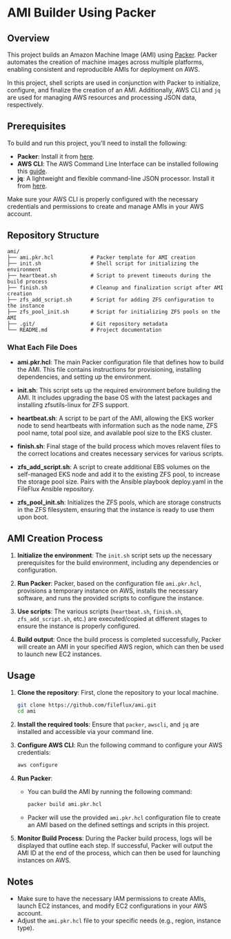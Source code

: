 
# AMI Builder Using Packer

## Overview
This project builds an Amazon Machine Image (AMI) using [Packer](https://www.packer.io/). Packer automates the creation of machine images across multiple platforms, enabling consistent and reproducible AMIs for deployment on AWS. 

In this project, shell scripts are used in conjunction with Packer to initialize, configure, and finalize the creation of an AMI. Additionally, AWS CLI and `jq` are used for managing AWS resources and processing JSON data, respectively.

## Prerequisites

To build and run this project, you'll need to install the following:

- **Packer**: Install it from [here](https://www.packer.io/docs/install/index.html).
- **AWS CLI**: The AWS Command Line Interface can be installed following this [guide](https://docs.aws.amazon.com/cli/latest/userguide/installing.html).
- **jq**: A lightweight and flexible command-line JSON processor. Install it from [here](https://stedolan.github.io/jq/download/).

Make sure your AWS CLI is properly configured with the necessary credentials and permissions to create and manage AMIs in your AWS account.

## Repository Structure

```plaintext
ami/
├── ami.pkr.hcl            # Packer template for AMI creation
├── init.sh                # Shell script for initializing the environment
├── heartbeat.sh           # Script to prevent timeouts during the build process
├── finish.sh              # Cleanup and finalization script after AMI creation
├── zfs_add_script.sh      # Script for adding ZFS configuration to the instance
├── zfs_pool_init.sh       # Script for initializing ZFS pools on the AMI
├── .git/                  # Git repository metadata
└── README.md              # Project documentation
```

### What Each File Does

- **ami.pkr.hcl**: The main Packer configuration file that defines how to build the AMI. This file contains instructions for provisioning, installing dependencies, and setting up the environment.
  
- **init.sh**: This script sets up the required environment before building the AMI. It includes upgrading the base OS with the latest packages and installing zfsutils-linux for ZFS support.
  
- **heartbeat.sh**: A script to be part of the AMI, allowing the EKS worker node to send heartbeats with information such as the node name, ZFS pool name, total pool size, and available pool size to the EKS cluster. 
  
- **finish.sh**: Final stage of the build process which moves relavent files to the correct locations and creates necessary services for various scripts.
  
- **zfs_add_script.sh**: A script to create additional EBS volumes on the self-managed EKS node and add it to the existing ZFS pool, to increase the storage pool size. Pairs with the Ansible playbook deploy.yaml in the FileFlux Ansible repository.
  
- **zfs_pool_init.sh**: Initializes the ZFS pools, which are storage constructs in the ZFS filesystem, ensuring that the instance is ready to use them upon boot.

## AMI Creation Process

1. **Initialize the environment**: 
   The `init.sh` script sets up the necessary prerequisites for the build environment, including any dependencies or configuration.

2. **Run Packer**: 
   Packer, based on the configuration file `ami.pkr.hcl`, provisions a temporary instance on AWS, installs the necessary software, and runs the provided scripts to configure the instance.

3. **Use scripts**: 
   The various scripts (`heartbeat.sh`, `finish.sh`, `zfs_add_script.sh`, etc.) are executed/copied at different stages to ensure the instance is properly configured.

4. **Build output**: 
   Once the build process is completed successfully, Packer will create an AMI in your specified AWS region, which can then be used to launch new EC2 instances.

## Usage

1. **Clone the repository**: 
   First, clone the repository to your local machine.
   ```bash
   git clone https://github.com/fileflux/ami.git
   cd ami
   ```

2. **Install the required tools**: 
   Ensure that `packer`, `awscli`, and `jq` are installed and accessible via your command line.

3. **Configure AWS CLI**:
   Run the following command to configure your AWS credentials:
   ```bash
   aws configure
   ```

4. **Run Packer**:
   - You can build the AMI by running the following command:
     ```bash
     packer build ami.pkr.hcl
     ```
   - Packer will use the provided `ami.pkr.hcl` configuration file to create an AMI based on the defined settings and scripts in this project.

5. **Monitor Build Process**:
   During the Packer build process, logs will be displayed that outline each step. If successful, Packer will output the AMI ID at the end of the process, which can then be used for launching instances on AWS.

## Notes

- Make sure to have the necessary IAM permissions to create AMIs, launch EC2 instances, and modify EC2 configurations in your AWS account.
- Adjust the `ami.pkr.hcl` file to your specific needs (e.g., region, instance type).
